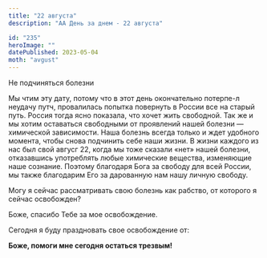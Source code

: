 ```yaml
---
title: "22 августа"
description: "АА День за днем - 22 августа"

id: "235"
heroImage: ""
datePublished: 2023-05-04
moth: "avgust"
---
```


Не подчиняться болезни

Мы чтим эту дату, потому что в этот день окончательно потерпе-л неудачу путч,
провалилась попытка повернуть в России все на старый путь. Россия тогда ясно
показала, что хочет жить свободной. Так же и мы хотим оставаться свободными от
проявлений нашей болезни — химической зависимости. Наша болезнь всегда только
и ждет удобного момента, чтобы снова подчинить себе наши жизни. В жизни
каждого из нас был свой авгусг 22, когда мы тоже сказали «нет» нашей болезни,
отказавшись употреблять любые химические вещества, изменяющие наше сознание.
Поэтому благодаря Бога за свободу для всей России, мы также благодарим Его за
дарованную нам нашу личную свободу.

Могу я сейчас рассматривать свою болезнь как рабство, от которого я сейчас
освобожден?

Боже, спасибо Тебе за мое освобождение.

Сегодня я буду праздновать свое освобождение от:

**Боже, помоги мне сегодня остаться трезвым!**
